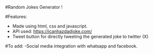 #Random Jokes Generator !

#Features:
- Made using html, css and javascript.
- API used: https://icanhazdadjoke.com/
- Tweet button for directly tweeting the generated joke to twitter (X)

#To add:
-Social media integration with whatsapp and facebook.
